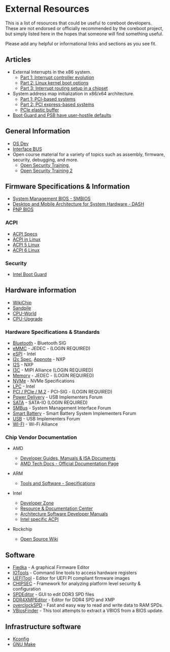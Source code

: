 # External Resources

This is a list of resources that could be useful to coreboot developers.
These are not endorsed or officially recommended by the coreboot project,
but simply listed here in the hopes that someone will find something
useful.

Please add any helpful or informational links and sections as you see fit.

## Articles

* External Interrupts in the x86 system.
  * [Part 1: Interrupt controller evolution](https://habr.com/en/post/446312/)
  * [Part 2: Linux kernel boot options](https://habr.com/en/post/501660/)
  * [Part 3: Interrupt routing setup in a chipset](https://habr.com/en/post/501912/)
* System address map initialization in x86/x64 architecture.
  * [Part 1: PCI-based systems](https://resources.infosecinstitute.com/topic/system-address-map-initialization-in-x86x64-architecture-part-1-pci-based-systems/)
  * [Part 2: PCI express-based systems](https://resources.infosecinstitute.com/topic/system-address-map-initialization-x86x64-architecture-part-2-pci-express-based-systems/)
  * [PCIe elastic buffer](https://www.mindshare.com/files/resources/mindshare_pcie_elastic_buffer.pdf)
* [Boot Guard and PSB have user-hostile defaults](https://mjg59.dreamwidth.org/58424.html)


## General Information

* [OS Dev](https://wiki.osdev.org/Categorized_Main_Page)
* [Interface BUS](http://www.interfacebus.com/)
* Open course material for a variety of topics such as assembly, firmware,
  security, debugging, and more.
  * [Open Security Training](https://opensecuritytraining.info/Training.html),
  * [Open Security Training 2](https://p.ost2.fyi/)


## Firmware Specifications & Information

* [System Management BIOS - SMBIOS](https://www.dmtf.org/standards/smbios)
* [Desktop and Mobile Architecture for System Hardware - DASH](https://www.dmtf.org/standards/dash)
* [PNP BIOS](https://www.intel.com/content/dam/support/us/en/documents/motherboards/desktop/sb/pnpbiosspecificationv10a.pdf)


### ACPI

* [ACPI Specs](https://uefi.org/acpi/specs)
* [ACPI in Linux](https://www.kernel.org/doc/ols/2005/ols2005v1-pages-59-76.pdf)
* [ACPI 5 Linux](https://blog.linuxplumbersconf.org/2012/wp-content/uploads/2012/09/LPC2012-ACPI5.pdf)
* [ACPI 6 Linux](https://events.static.linuxfound.org/sites/events/files/slides/ACPI_6_and_Linux_0.pdf)


### Security

* [Intel Boot Guard](https://edk2-docs.gitbook.io/understanding-the-uefi-secure-boot-chain/secure_boot_chain_in_uefi/intel_boot_guard)


## Hardware information

* [WikiChip](https://en.wikichip.org/wiki/WikiChip)
* [Sandpile](https://www.sandpile.org/)
* [CPU-World](https://www.cpu-world.com/index.html)
* [CPU-Upgrade](https://www.cpu-upgrade.com/index.html)


### Hardware Specifications & Standards

* [Bluetooth](https://www.bluetooth.com/specifications/specs/) - Bluetooth SIG
* [eMMC](https://www.jedec.org/)  - JEDEC - (LOGIN REQUIRED)
* [eSPI](https://cdrdv2.intel.com/v1/dl/getContent/645987) - Intel
* [I2c Spec](https://web.archive.org/web/20170704151406/https://www.nxp.com/docs/en/user-guide/UM10204.pdf),
  [Appnote](https://www.nxp.com/docs/en/application-note/AN10216.pdf) - NXP
* [I2S](https://www.nxp.com/docs/en/user-manual/UM11732.pdf) - NXP
* [I3C](https://www.mipi.org/specifications/i3c-sensor-specification) - MIPI Alliance (LOGIN REQUIRED)
* [Memory](https://www.jedec.org/)  - JEDEC - (LOGIN REQUIRED)
* [NVMe](https://nvmexpress.org/developers/) - NVMe Specifications
* [LPC](https://www.intel.com/content/dam/www/program/design/us/en/documents/low-pin-count-interface-specification.pdf) - Intel
* [PCI / PCIe / M.2](https://pcisig.com/specifications) -  PCI-SIG - (LOGIN REQUIRED)
* [Power Delivery](https://www.usb.org/documents) - USB Implementers Forum
* [SATA](https://sata-io.org/developers/purchase-specification) - SATA-IO (LOGIN REQUIRED)
* [SMBus](http://www.smbus.org/specs/) - System Management Interface Forum
* [Smart Battery](http://smartbattery.org/specs/) - Smart Battery System Implementers Forum
* [USB](https://www.usb.org/documents) - USB Implementers Forum
* [WI-FI](https://www.wi-fi.org/discover-wi-fi/specifications) - Wi-Fi Alliance


### Chip Vendor Documentation

* AMD
  * [Developer Guides, Manuals & ISA Documents](https://developer.amd.com/resources/developer-guides-manuals/)
  * [AMD Tech Docs - Official Documentation Page](https://www.amd.com/en/support/tech-docs)
* ARM
  * [Tools and Software - Specifications](https://developer.arm.com/tools-and-software/software-development-tools/specifications)
* Intel
  * [Developer Zone](https://www.intel.com/content/www/us/en/developer/overview.html)
  * [Resource & Documentation Center](https://www.intel.com/content/www/us/en/resources-documentation/developer.html)
  * [Architecture Software Developer Manuals](https://www.intel.com/content/www/us/en/developer/articles/technical/intel-sdm.html)
  * [Intel specific ACPI](https://www.intel.com/content/www/us/en/standards/processor-vendor-specific-acpi-specification.html)

* Rockchip
  * [Open Source Wiki](https://opensource.rock-chips.com/wiki_Main_Page)


## Software

 * [Fiedka](https://github.com/fiedka/fiedka) - A graphical Firmware Editor
 * [IOTools](https://github.com/adurbin/iotools) - Command line tools to access hardware registers
 * [UEFITool](https://github.com/LongSoft/UEFITool) - Editor for UEFI PI compliant firmware images
 * [CHIPSEC](https://chipsec.github.io) - Framework for analyzing platform level security & configuration
 * [SPDEditor](https://github.com/integralfx/SPDEditor) - GUI to edit DDR3 SPD files
 * [DDR4XMPEditor](https://github.com/integralfx/DDR4XMPEditor) - Editor for DDR4 SPD and XMP
* [overclockSPD](https://github.com/baboomerang/overclockSPD) - Fast and easy way to read and write data to RAM SPDs.
* [VBiosFinder](https://github.com/coderobe/VBiosFinder) - This tool attempts to extract a VBIOS from a BIOS update.


## Infrastructure software

* [Kconfig](https://www.kernel.org/doc/html/latest/kbuild/kconfig-language.html)
* [GNU Make](https://www.gnu.org/software/make/manual/)
